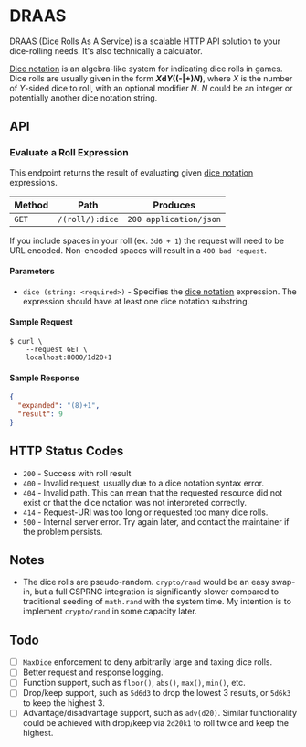 # DRAAS

DRAAS (Dice Rolls As A Service) is a scalable HTTP API solution to your dice-rolling needs. It's also technically a calculator.

[Dice notation][dice-notation] is an algebra-like system for indicating dice rolls in games. Dice rolls are usually given in the form **<em>X</em>d<em>Y</em>((-|+)<em>N</em>)**, where *X* is the number of *Y*-sided dice to roll, with an optional modifier *N*. *N* could be an integer or potentially another dice notation string.

## API

### Evaluate a Roll Expression

This endpoint returns the result of evaluating given [dice notation][dice-notation] expressions.

| Method | Path            | Produces               |
| ------ | --------------- | ---------------------- |
| `GET`  | `/(roll/):dice` | `200 application/json` |

If you include spaces in your roll (ex. `3d6 + 1`) the request will need to be URL encoded. Non-encoded spaces will result in a `400 bad request`.

#### Parameters

- `dice (string: <required>)` - Specifies the [dice notation](#dice-notation) expression. The expression should have at least one dice notation substring.

#### Sample Request

```console
$ curl \
    --request GET \
    localhost:8000/1d20+1
```

#### Sample Response

```json
{
  "expanded": "(8)+1",
  "result": 9
}
```

## HTTP Status Codes

- `200` - Success with roll result
- `400` - Invalid request, usually due to a dice notation syntax error.
- `404` - Invalid path. This can mean that the requested resource did not exist or that the dice notation was not interpreted correctly.
- `414` - Request-URI was too long or requested too many dice rolls.
- `500` - Internal server error. Try again later, and contact the maintainer if the problem persists.

## Notes

- The dice rolls are pseudo-random. `crypto/rand` would be an easy swap-in, but a full CSPRNG integration is significantly slower compared to traditional seeding of `math.rand` with the system time. My intention is to implement `crypto/rand` in some capacity later.

## Todo

- [ ] `MaxDice` enforcement to deny arbitrarily large and taxing dice rolls.
- [ ] Better request and response logging.
- [ ] Function support, such as `floor()`, `abs()`, `max()`, `min()`, etc.
- [ ] Drop/keep support, such as `5d6d3` to drop the lowest 3 results, or `5d6k3` to keep the highest 3.
- [ ] Advantage/disadvantage support, such as `adv(d20)`. Similar functionality could be achieved with drop/keep via `2d20k1` to roll twice and keep the highest.

[dice-notation]: https://en.wikipedia.org/wiki/Dice_notation
[dice-reference]: https://wiki.roll20.net/Dice_Reference

